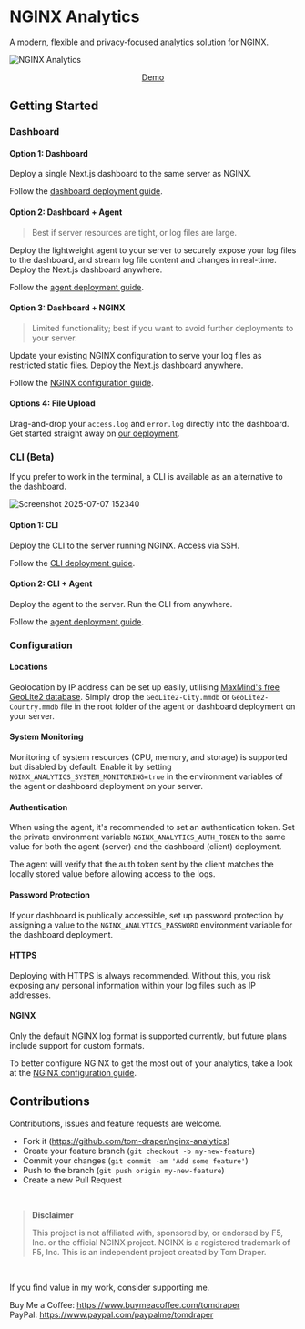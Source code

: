 # NGINX Analytics

A modern, flexible and privacy-focused analytics solution for NGINX.

![NGINX Analytics](https://github.com/user-attachments/assets/b0fc1334-22e0-4d2c-9219-29d69a86a679)

<p align="center">
  <a href="https://nginx.apianalytics.dev/dashboard/demo">Demo</a>
</p>

## Getting Started

### Dashboard

#### Option 1: Dashboard

Deploy a single Next.js dashboard to the same server as NGINX.

Follow the <a href="./dashboard/README.md">dashboard deployment guide</a>.

#### Option 2: Dashboard + Agent

> Best if server resources are tight, or log files are large.

Deploy the lightweight agent to your server to securely expose your log files to the dashboard, and stream log file content and changes in real-time. Deploy the Next.js dashboard anywhere. 

Follow the <a href="./agent/README.md">agent deployment guide</a>.

#### Option 3: Dashboard + NGINX

> Limited functionality; best if you want to avoid further deployments to your server.

Update your existing NGINX configuration to serve your log files as restricted static files. Deploy the Next.js dashboard anywhere.

Follow the <a href="./dashboard/nginx/README.md">NGINX configuration guide</a>.

#### Options 4: File Upload

Drag-and-drop your `access.log` and `error.log` directly into the dashboard. Get started straight away on <a href="https://nginx.apianalytics.dev/dashboard">our deployment</a>.

### CLI (Beta)

If you prefer to work in the terminal, a CLI is available as an alternative to the dashboard. 

![Screenshot 2025-07-07 152340](https://github.com/user-attachments/assets/a9b4bdd7-0773-46da-8811-9bd47046a22c)

#### Option 1: CLI

Deploy the CLI to the server running NGINX. Access via SSH.

Follow the <a href="./cli/README.md">CLI deployment guide</a>.

#### Option 2: CLI + Agent 

Deploy the agent to the server. Run the CLI from anywhere.

Follow the <a href="./agent/README.md">agent deployment guide</a>.

### Configuration

#### Locations

Geolocation by IP address can be set up easily, utilising <a href="https://www.maxmind.com/en/home">MaxMind's free GeoLite2 database</a>. Simply drop the `GeoLite2-City.mmdb` or `GeoLite2-Country.mmdb` file in the root folder of the agent or dashboard deployment on your server.

#### System Monitoring

Monitoring of system resources (CPU, memory, and storage) is supported but disabled by default. Enable it by setting `NGINX_ANALYTICS_SYSTEM_MONITORING=true` in the environment variables of the agent or dashboard deployment on your server.

#### Authentication

When using the agent, it's recommended to set an authentication token. Set the private environment variable `NGINX_ANALYTICS_AUTH_TOKEN` to the same value for both the agent (server) and the dashboard (client) deployment.

The agent will verify that the auth token sent by the client matches the locally stored value before allowing access to the logs.

#### Password Protection

If your dashboard is publically accessible, set up password protection by assigning a value to the `NGINX_ANALYTICS_PASSWORD` environment variable for the dashboard deployment.

#### HTTPS

Deploying with HTTPS is always recommended. Without this, you risk exposing any personal information within your log files such as IP addresses.

#### NGINX

Only the default NGINX log format is supported currently, but future plans include support for custom formats.

To better configure NGINX to get the most out of your analytics, take a look at the <a href="./nginx/README.md">NGINX configuration guide</a>.

## Contributions

Contributions, issues and feature requests are welcome.

- Fork it (https://github.com/tom-draper/nginx-analytics)
- Create your feature branch (`git checkout -b my-new-feature`)
- Commit your changes (`git commit -am 'Add some feature'`)
- Push to the branch (`git push origin my-new-feature`)
- Create a new Pull Request

<br>

> **Disclaimer**
>
> This project is not affiliated with, sponsored by, or endorsed by F5, Inc. or the official NGINX project.
> NGINX is a registered trademark of F5, Inc. This is an independent project created by Tom Draper.

<br>

If you find value in my work, consider supporting me.

Buy Me a Coffee: https://www.buymeacoffee.com/tomdraper<br>
PayPal: https://www.paypal.com/paypalme/tomdraper
